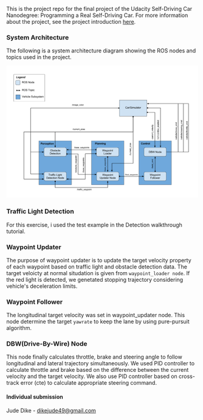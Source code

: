 This is the project repo for the final project of the Udacity Self-Driving Car Nanodegree: Programming a Real Self-Driving Car. For more information about the project, see the project introduction [here](https://classroom.udacity.com/nanodegrees/nd013/parts/6047fe34-d93c-4f50-8336-b70ef10cb4b2/modules/e1a23b06-329a-4684-a717-ad476f0d8dff/lessons/462c933d-9f24-42d3-8bdc-a08a5fc866e4/concepts/5ab4b122-83e6-436d-850f-9f4d26627fd9).


### System Architecture
The following is a system architecture diagram showing the ROS nodes and topics used in the project. 

![alt text](imgs/ROSArch.png)


### Traffic Light Detection
For this exercise, i used the test example in the Detection walkthrough tutorial.

### Waypoint Updater

The purpose of waypoint updater is to update the target velocity property of each waypoint based on traffic light and obstacle detection data. The target veloicty at normal situdation is given from `waypoint_loader node`. If the red light is detected, we genetated stopping trajectory considering vehicle's deceleration limits.

### Waypoint Follower

The longitudinal target velocity was set in waypoint_updater node. This node determine the target `yawrate` to keep the lane by using pure-pursuit algorithm.

### DBW(Drive-By-Wire) Node
This node finally calculates throttle, brake and steering angle to follow longitudinal and lateral trajectory simultaneously. We used PID controller to calculate throttle and brake based on the difference between the current velocity and the target velocity. We also use PID controller based on cross-track error (cte) to calculate appropriate steering command.

#### Individual submission
Jude Dike - dikejude49@gmail.com